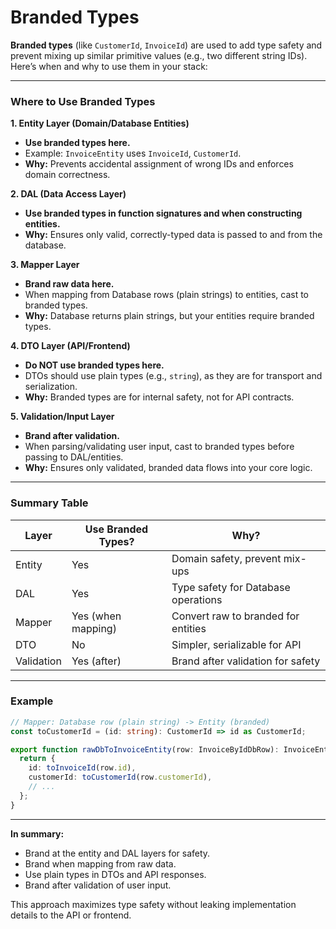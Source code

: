 # Branded Types

**Branded types** (like `CustomerId`, `InvoiceId`) are used to add type safety and prevent mixing up similar primitive values (e.g., two different string IDs). Here’s when and why to use them in your stack:

---

### Where to Use Branded Types

**1. Entity Layer (Domain/Database Entities)**

- **Use branded types here.**
- Example: `InvoiceEntity` uses `InvoiceId`, `CustomerId`.
- **Why:** Prevents accidental assignment of wrong IDs and enforces domain correctness.

**2. DAL (Data Access Layer)**

- **Use branded types in function signatures and when constructing entities.**
- **Why:** Ensures only valid, correctly-typed data is passed to and from the database.

**3. Mapper Layer**

- **Brand raw data here.**
- When mapping from Database rows (plain strings) to entities, cast to branded types.
- **Why:** Database returns plain strings, but your entities require branded types.

**4. DTO Layer (API/Frontend)**

- **Do NOT use branded types here.**
- DTOs should use plain types (e.g., `string`), as they are for transport and serialization.
- **Why:** Branded types are for internal safety, not for API contracts.

**5. Validation/Input Layer**

- **Brand after validation.**
- When parsing/validating user input, cast to branded types before passing to DAL/entities.
- **Why:** Ensures only validated, branded data flows into your core logic.

---

### Summary Table

| Layer      | Use Branded Types? | Why?                                |
| ---------- | ------------------ | ----------------------------------- |
| Entity     | Yes                | Domain safety, prevent mix-ups      |
| DAL        | Yes                | Type safety for Database operations |
| Mapper     | Yes (when mapping) | Convert raw to branded for entities |
| DTO        | No                 | Simpler, serializable for API       |
| Validation | Yes (after)        | Brand after validation for safety   |

---

### Example

```typescript
// Mapper: Database row (plain string) -> Entity (branded)
const toCustomerId = (id: string): CustomerId => id as CustomerId;

export function rawDbToInvoiceEntity(row: InvoiceByIdDbRow): InvoiceEntity {
  return {
    id: toInvoiceId(row.id),
    customerId: toCustomerId(row.customerId),
    // ...
  };
}
```

---

**In summary:**

- Brand at the entity and DAL layers for safety.
- Brand when mapping from raw data.
- Use plain types in DTOs and API responses.
- Brand after validation of user input.

This approach maximizes type safety without leaking implementation details to the API or frontend.
